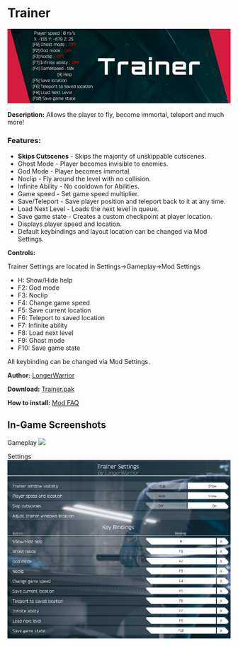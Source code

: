 # Trainer
![](trainerBanner.png)

**Description:** Allows the player to fly, become immortal, teleport and much more!

### Features:
- **Skips Cutscenes** - Skips the majority of unskippable cutscenes.
- Ghost Mode - Player becomes invisible to enemies.
- God Mode - Player becomes immortal.
- Noclip - Fly around the level with no collision.
- Infinite Ability - No cooldown for Abilities.
- Game speed - Set game speed multiplier.
- Save/Teleport - Save player position and teleport back to it at any time.
- Load Next Level - Loads the next level in queue.
- Save game state - Creates a custom checkpoint at player location.
- Displays player speed and location.
- Default keybindings and layout location can be changed via Mod Settings.

**Controls:**

Trainer Settings are located in Settings->Gameplay->Mod Settings

- H: Show/Hide help
- F2: God mode
- F3: Noclip
- F4: Change game speed
- F5: Save current location
- F6: Teleport to saved location
- F7: Infinite ability
- F8: Load next level
- F9: Ghost mode
- F10: Save game state
  
All keybinding can be changed via Mod Settings.

**Author:** [LongerWarrior](https://github.com/LongerWarrior/)

**Download:** [Trainer.pak](https://github.com/Dmgvol/Ghostrunner-Mods/raw/main/LogicMods/Trainer/Trainer.pak)

**How to install:** [Mod FAQ](https://github.com/Dmgvol/Ghostrunner-Mods/blob/main/modding-faq.md#first-time-usingdownloading-a-logicmod-follow-these-steps)

## In-Game Screenshots
Gameplay
![](trainerScreenshot1.png)

Settings
![](trainerScreenshot2.png)